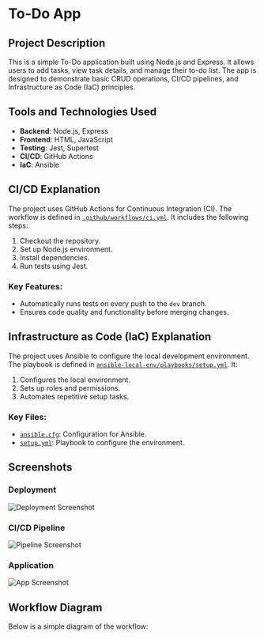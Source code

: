 # To-Do App

## Project Description
This is a simple To-Do application built using Node.js and Express. It allows users to add tasks, view task details, and manage their to-do list. The app is designed to demonstrate basic CRUD operations, CI/CD pipelines, and Infrastructure as Code (IaC) principles.

## Tools and Technologies Used
- **Backend**: Node.js, Express
- **Frontend**: HTML, JavaScript
- **Testing**: Jest, Supertest
- **CI/CD**: GitHub Actions
- **IaC**: Ansible

## CI/CD Explanation
The project uses GitHub Actions for Continuous Integration (CI). The workflow is defined in [`.github/workflows/ci.yml`](.github/workflows/ci.yml). It includes the following steps:
1. Checkout the repository.
2. Set up Node.js environment.
3. Install dependencies.
4. Run tests using Jest.

### Key Features:
- Automatically runs tests on every push to the `dev` branch.
- Ensures code quality and functionality before merging changes.

## Infrastructure as Code (IaC) Explanation
The project uses Ansible to configure the local development environment. The playbook is defined in [`ansible-local-env/playbooks/setup.yml`](ansible-local-env/playbooks/setup.yml). It:
1. Configures the local environment.
2. Sets up roles and permissions.
3. Automates repetitive setup tasks.

### Key Files:
- [`ansible.cfg`](ansible-local-env/ansible.cfg): Configuration for Ansible.
- [`setup.yml`](ansible-local-env/playbooks/setup.yml): Playbook to configure the environment.

## Screenshots
### Deployment
![Deployment Screenshot](path/to/deployment-screenshot.png)

### CI/CD Pipeline
![Pipeline Screenshot](path/to/pipeline-screenshot.png)

### Application
![App Screenshot](path/to/app-screenshot.png)

## Workflow Diagram
Below is a simple diagram of the workflow:
